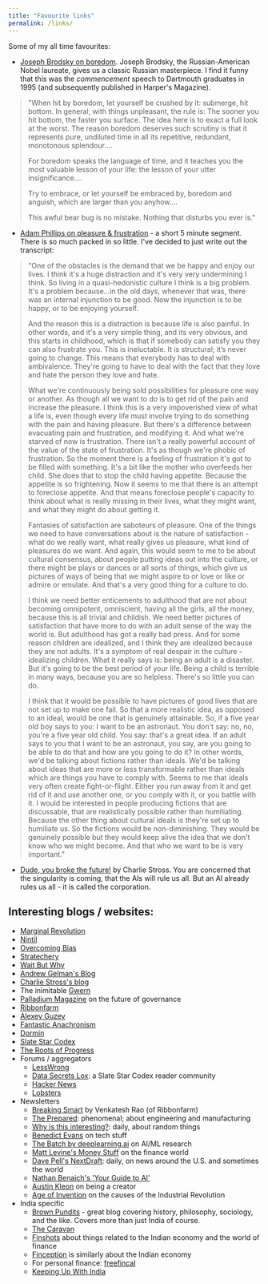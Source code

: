 ```yaml
---
title: "Favourite links"
permalink: /links/
---
```


Some of my all time favourites:

* [Joseph Brodsky on boredom](http://lists.extropy.org/pipermail/paleopsych/2005-May/003252.html). Joseph Brodsky, the Russian-American Nobel laureate, gives us a classic Russian masterpiece. I find it funny that this was the _commencement_ speech to Dartmouth graduates in 1995 (and subsequently published in Harper's Magazine).

> "When hit by boredom, let yourself be crushed by it: submerge, hit bottom. In general, with things unpleasant, the rule is: The sooner you hit bottom, the faster you surface. The idea here is to exact a full look at the worst. The reason boredom deserves such scrutiny is that it represents pure, undiluted time in all its repetitive, redundant, monotonous splendour....
>
> For boredom speaks the language of time, and it teaches you the most valuable lesson of your life: the lesson of your utter insignificance....
>
> Try to embrace, or let yourself be embraced by, boredom and anguish, which are larger than you anyhow....
>
> This awful bear bug is no mistake. Nothing that disturbs you ever is."

* [Adam Phillips on pleasure & frustration](https://www.youtube.com/watch?v=5C7HXBeHp3c) - a short 5 minute segment. There is so much packed in so little. I've decided to just write out the transcript:

> "One of the obstacles is the demand that we be happy and enjoy our lives. I think it's a huge distraction and it's very very undermining I think. So living in a quasi-hedonistic culture I think is a big problem.  It's a problem because...in the old days, whenever that was, there was an internal injunction to be good. Now the injunction is to be happy, or to be enjoying yourself.
>
> And the reason this is a distraction is because life is also painful. In other words, and it's a very simple thing, and its very obvious, and this starts in childhood, which is that if somebody can satisfy you they can also frustrate you. This is ineluctable. It is structural; it’s never going to change. This means that everybody has to deal with ambivalence. They're going to have to deal with the fact that they love and hate the person they love and hate.
>
> What we're continuously being sold possibilities for pleasure one way or another. As though all we want to do is to get rid of the pain and increase the pleasure. I think this is a very impoverished view of what a life is, even though every life must involve trying to do something with the pain and having pleasure. But there's a difference between evacuating pain and frustration, and modifying it. And what we're starved of now is frustration. There isn't a really powerful account of the value of the state of frustration. It's as though we're phobic of frustration. So the moment there is a feeling of frustration it's got to be filled with something. It's a bit like the mother who overfeeds her child. She does that to stop the child having appetite. Because the appetite is so frightening. Now it seems to me that there is an attempt to foreclose appetite. And that means foreclose people's capacity to think about what is really missing in their lives, what they might want, and what they might do about getting it. 
>
> Fantasies of satisfaction are saboteurs of pleasure. One of the things we need to have conversations about is the nature of satisfaction - what do we really want, what really gives us pleasure, what kind of pleasures do we want. And again, this would seem to me to be about cultural consensus, about people putting ideas out into the culture, or there might be plays or dances or all sorts of things, which give us pictures of ways of being that we might aspire to or love or like or admire or emulate. And that's a very good thing for a culture to do. 
>
> I think we need better enticements to adulthood that are not about becoming omnipotent, omniscient, having all the girls, all the money, because this is all trivial and childish. We need better pictures of satisfaction that have more to do with an adult sense of the way the world is. But adulthood has got a really bad press. And for some reason children are idealized, and I think they are idealized because they are not adults. It's a symptom of real despair in the culture - idealizing children. What it really says is: being an adult is a disaster. But it's going to be the best period of your life. Being a child is terrible in many ways, because you are so helpless. There's so little you can do. 
>
> I think that it would be possible to have pictures of good lives that are not set up to make one fail. So that a more realistic idea, as opposed to an ideal, would be one that is genuinely attainable. So, if a five year old boy says to you: I want to be an astronaut. You don't say: no, no, you're a five year old child. You say: that's a great idea. If an adult says to you that I want to be an astronaut, you say, are you going to be able to do that and how are you going to do it? In other words, we'd be talking about fictions rather than ideals. We'd be talking about ideas that are more or less transformable rather than ideals which are things you have to comply with. Seems to me that ideals very often create fight-or-flight. Either you run away from it and get rid of it and use another one, or you comply with it, or you battle with it. I would be interested in people producing fictions that are discussable, that are realistically possible rather than humiliating. Because the other thing about cultural ideals is they're set up to humiliate us. So the fictions would be non-diminishing. They would be genuinely possible but they would keep alive the idea that we don't know who we might become. And that who we want to be is very important."

* [Dude, you broke the future!](http://www.antipope.org/charlie/blog-static/2018/01/dude-you-broke-the-future.html) by Charlie Stross. You are concerned that the singularity is coming, that the AIs will rule us all. But an AI already rules us all - it is called the corporation.

## Interesting blogs / websites:
* [Marginal Revolution](https://marginalrevolution.com/)
* [Nintil](https://nintil.com/)
* [Overcoming Bias](https://www.overcomingbias.com/)
* [Stratechery](https://stratechery.com/)
* [Wait But Why](https://waitbutwhy.com/)
* [Andrew Gelman's Blog](https://statmodeling.stat.columbia.edu/)
* [Charlie Stross's blog](http://www.antipope.org/charlie/blog-static/)
* The inimitable [Gwern](https://www.gwern.net/)
* [Palladium Magazine](https://palladiummag.com/) on the future of governance
* [Ribbonfarm](https://www.ribbonfarm.com/)
* [Alexey Guzey](https://guzey.com/)
* [Fantastic Anachronism](https://fantasticanachronism.com/)
* [Dormin](https://dormin.org/)
* [Slate Star Codex](https://slatestarcodex.com/)
* [The Roots of Progress](https://rootsofprogress.org/posts)
* Forums / aggregators
    - [LessWrong](https://www.lesswrong.com/)
    - [Data Secrets Lox](https://www.datasecretslox.com/index.php): a Slate Star Codex reader community
    - [Hacker News](https://news.ycombinator.com/)
    - [Lobsters](https://lobste.rs/)
* Newsletters
    - [Breaking Smart](https://breakingsmart.substack.com/) by Venkatesh Rao (of Ribbonfarm)
    - [The Prepared](https://theprepared.org/newsletter): phenomenal; about engineering and manufacturing
    - [Why is this interesting?](https://whyisthisinteresting.substack.com/): daily, about random things
    - [Benedict Evans](https://www.ben-evans.com/newsletter) on tech stuff
    - [The Batch by deeplearning.ai](https://www.deeplearning.ai/thebatch/) on AI/ML research
    - [Matt Levine's Money Stuff](http://link.mail.bloombergbusiness.com/join/4wm/moneystuff-signup?source=msweb) on the finance world
    - [Dave Pell's NextDraft](https://nextdraft.com/): daily, on news around the U.S. and sometimes the world
    - [Nathan Benaich's 'Your Guide to AI'](http://newsletter.airstreet.com/)
    - [Austin Kleon](https://austinkleon.com/newsletter/) on being a creator
    - [Age of Invention](https://antonhowes.substack.com/) on the causes of the Industrial Revolution
* India specific
    - [Brown Pundits](https://www.brownpundits.com/) - great blog covering history, philosophy, sociology, and the like. Covers more than just India of course.
    - [The Caravan](https://caravanmagazine.in/)
    - [Finshots](https://finshots.in/archive/) about things related to the Indian economy and the world of finance
    - [Finception](https://finception.in/) is similarly about the Indian economy
    - For personal finance: [freefincal](https://freefincal.com/)
    - [Keeping Up With India](https://hind.substack.com/)